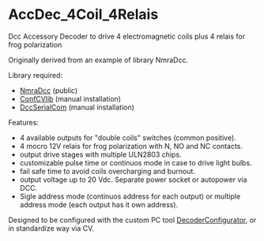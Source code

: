 # AccDec_4Coil_4Relais

Dcc Accessory Decoder to drive 4 electromagnetic coils plus 4 relais for frog polarization

Originally derived from an example of library NmraDcc.

Library required:

- [NmraDcc] (public)
- [ConfCVlib] (manual installation)
- [DccSerialCom] (manual installation)

Features:

- 4 available outputs for "double coils" switches (common positive).
- 4 mocro 12V relais for frog polarization with N, NO and NC contacts.
- output drive stages with multiple ULN2803 chips.
- customizable pulse time or continuos mode in case to drive light bulbs.
- fail safe time to avoid coils overcharging and burnout.
- output voltage up to 20 Vdc. Separate power socket or autopower via DCC.
- Sigle address mode (continuos address for each output) or multiple address mode (each output has it own address).

Designed to be configured with the custom PC tool [DecoderConfigurator], or in standardize way via CV.

[NmraDcc]: https://github.com/mrrwa/NmraDcc
[ConfCVlib]: https://github.com/M5Ross/ConfCVlib
[DccSerialCom]: https://github.com/M5Ross/DccSerialCom
[DecoderConfigurator]: https://github.com/M5Ross/DecoderConfigurator
